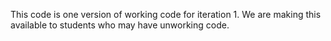 This code is one version of working code for iteration 1.  We are making this available to students who may have unworking code.
